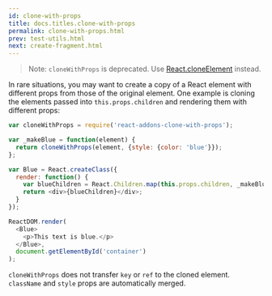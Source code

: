 ```yaml
---
id: clone-with-props
title: docs.titles.clone-with-props
permalink: clone-with-props.html
prev: test-utils.html
next: create-fragment.html
---
```


> Note:
> `cloneWithProps` is deprecated. Use [React.cloneElement](top-level-api.html#react.cloneelement) instead.

In rare situations, you may want to create a copy of a React element with different props from those of the original element. One example is cloning the elements passed into `this.props.children` and rendering them with different props:

```js
var cloneWithProps = require('react-addons-clone-with-props');

var _makeBlue = function(element) {
  return cloneWithProps(element, {style: {color: 'blue'}});
};

var Blue = React.createClass({
  render: function() {
    var blueChildren = React.Children.map(this.props.children, _makeBlue);
    return <div>{blueChildren}</div>;
  }
});

ReactDOM.render(
  <Blue>
    <p>This text is blue.</p>
  </Blue>,
  document.getElementById('container')
);
```

`cloneWithProps` does not transfer `key` or `ref` to the cloned element. `className` and `style` props are automatically merged.
